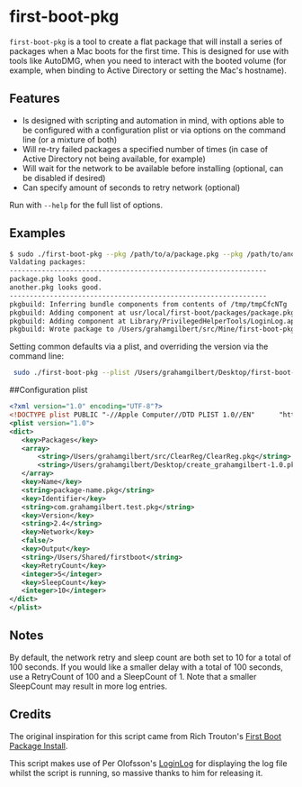 # first-boot-pkg
``first-boot-pkg`` is a tool to create a flat package that will install a series of packages when a Mac boots for the first time. This is designed for use with tools like AutoDMG, when you need to interact with the booted volume (for example, when binding to Active Directory or setting the Mac's hostname).

## Features

- Is designed with scripting and automation in mind, with options able to be configured with a configuration plist or via options on the command line (or a mixture of both)
- Will re-try failed packages a specified number of times (in case of Active Directory not being available, for example)
- Will wait for the network to be available before installing (optional, can be disabled if desired)
- Can specify amount of seconds to retry network (optional)

Run with ``--help`` for the full list of options.

## Examples

```bash
$ sudo ./first-boot-pkg --pkg /path/to/a/package.pkg --pkg /path/to/another.pkg
Valdating packages:
----------------------------------------------------------------
package.pkg looks good.
another.pkg looks good.
----------------------------------------------------------------
pkgbuild: Inferring bundle components from contents of /tmp/tmpCfcNTg
pkgbuild: Adding component at usr/local/first-boot/packages/package.pkg
pkgbuild: Adding component at Library/PrivilegedHelperTools/LoginLog.app
pkgbuild: Wrote package to /Users/grahamgilbert/src/Mine/first-boot-pkg/first-boot.pkg
```

Setting common defaults via a plist, and overriding the version via the command line:

```bash
 sudo ./first-boot-pkg --plist /Users/grahamgilbert/Desktop/first-boot-config.plist --version 2.3
 ```
 
##Configuration plist
 
 ```xml
<?xml version="1.0" encoding="UTF-8"?>
<!DOCTYPE plist PUBLIC "-//Apple Computer//DTD PLIST 1.0//EN"      "http://www.apple.com/DTDs/PropertyList-1.0.dtd">
<plist version="1.0">
<dict>
    <key>Packages</key>
    <array>
        <string>/Users/grahamgilbert/src/ClearReg/ClearReg.pkg</string>
        <string>/Users/grahamgilbert/Desktop/create_grahamgilbert-1.0.pkg</string>
    </array>
    <key>Name</key>
    <string>package-name.pkg</string>
    <key>Identifier</key>
    <string>com.grahamgilbert.test.pkg</string>
    <key>Version</key>
    <string>2.4</string>
    <key>Network</key>
    <false/>
    <key>Output</key>
    <string>/Users/Shared/firstboot</string>
    <key>RetryCount</key>
    <integer>5</integer>
    <key>SleepCount</key>
    <integer>10</integer>
</dict>
</plist>
```

## Notes

By default, the network retry and sleep count are both set to 10 for a total of 100 seconds. If you would like a smaller delay with a total of 100 seconds, use a RetryCount of 100 and a SleepCount of 1. Note that a smaller SleepCount may result in more log entries.

## Credits

The original inspiration for this script came from Rich Trouton's [First Boot Package Install](https://github.com/rtrouton/First-Boot-Package-Install).

This script makes use of Per Olofsson's [LoginLog](https://github.com/MagerValp/LoginLog) for displaying the log file whilst the script is running, so massive thanks to him for releasing it.